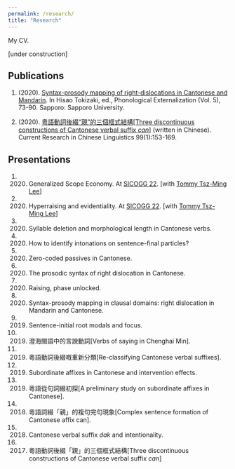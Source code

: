 ```yaml
---
permalink: /research/
title: "Research"
---
```


My CV.

[under construction]
## Publications

1. (2020). [Syntax-prosody mapping of right-dislocations in Cantonese and Mandarin](https://sapporo-u.repo.nii.ac.jp/?action=repository_uri&item_id=7728&file_id=22&file_no=1). In Hisao Tokizaki, ed., Phonological Externalization (Vol. 5), 73-90. Sapporo: Sapporo University.

1. (2020). [粵語動詞後綴“親”的三個框式結構[Three discontinuous constructions of Cantonese verbal suffix *can*]](http://www.cuhk.edu.hk/ics/clrc/crcl_99_1/yip.pdf) (written in Chinese). Current Research in Chinese Linguistics 99(1):153-169.


## Presentations

1. 2020. Generalized Scope Economy. At [SICOGG 22](http://2020.sicogg.or.kr/). [with [Tommy Tsz-Ming Lee](https://tszminglee.github.io/)]

1. 2020. Hyperraising and evidentiality. At [SICOGG 22](http://2020.sicogg.or.kr/). [with [Tommy Tsz-Ming Lee](https://tszminglee.github.io/)]

1. 2020. Syllable deletion and morphological length in Cantonese verbs. 

1. 2020. How to identify intonations on sentence-final particles? 

1. 2020. Zero-coded passives in Cantonese. 

1. 2020. The prosodic syntax of right dislocation in Cantonese. 

1. 2020. Raising, phase unlocked. 

1. 2020. Syntax-prosody mapping in clausal domains: right dislocation in Mandarin and Cantonese. 

1. 2019. Sentence-initial root modals and focus.

1. 2019. 澄海閩語中的言說動詞[Verbs of saying in Chenghai Min].

1. 2019. 粵語動詞後綴嘅重新分類[Re-classifying Cantonese verbal suffixes]. 

1. 2019. Subordinate affixes in Cantonese and intervention effects. 

1. 2019. 粵語從句詞綴初探[A preliminary study on subordinate affixes in Cantonese].

1. 2018. 粵語詞綴「親」的複句完句現象[Complex sentence formation of Cantonese affix can].

1. 2018. Cantonese verbal suffix *dak* and intentionality. 

1. 2017. 粵語動詞後綴「親」的三個框式結構[Three discontinuous constructions of Cantonese verbal suffix *can*] 





